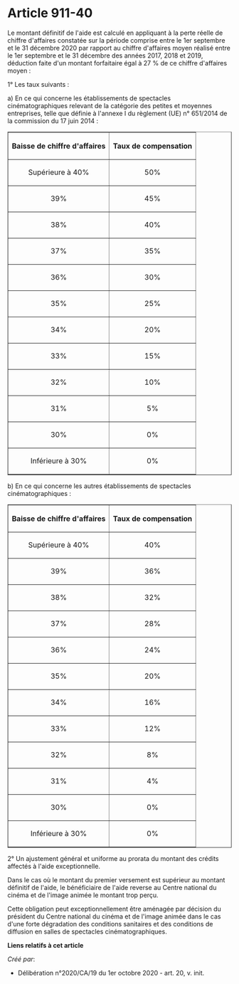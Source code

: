 # Article 911-40

Le montant définitif de l'aide est calculé en appliquant à la perte réelle de chiffre d'affaires constatée sur la période
comprise entre le 1er septembre et le 31 décembre 2020 par rapport au chiffre d'affaires moyen réalisé entre le 1er septembre
et le 31 décembre des années 2017, 2018 et 2019, déduction faite d'un montant forfaitaire égal à 27 % de ce chiffre
d'affaires moyen :

1° Les taux suivants :

a) En ce qui concerne les établissements de spectacles cinématographiques relevant de la catégorie des petites et moyennes
entreprises, telle que définie à l'annexe I du règlement (UE) n° 651/2014 de la commission du 17 juin 2014 :

<table border="1">
  <tbody>
    <tr>
      <th>

Baisse de chiffre d'affaires</th>
      <th>

Taux de compensation</th>
    </tr>
    <tr>
      <td align="center">

Supérieure à 40%</td>
      <td align="center">

50%</td>
    </tr>
    <tr>
      <td align="center">

39%</td>
      <td align="center">

45%</td>
    </tr>
    <tr>
      <td align="center">

38%</td>
      <td align="center">

40%</td>
    </tr>
    <tr>
      <td align="center">

37%</td>
      <td align="center">

35%</td>
    </tr>
    <tr>
      <td align="center">

36%</td>
      <td align="center">

30%</td>
    </tr>
    <tr>
      <td align="center">

35%</td>
      <td align="center">

25%</td>
    </tr>
    <tr>
      <td align="center">

34%</td>
      <td align="center">

20%</td>
    </tr>
    <tr>
      <td align="center">

33%</td>
      <td align="center">

15%</td>
    </tr>
    <tr>
      <td align="center">

32%</td>
      <td align="center">

10%</td>
    </tr>
    <tr>
      <td align="center">

31%</td>
      <td align="center">

5%</td>
    </tr>
    <tr>
      <td align="center">

30%</td>
      <td align="center">

0%</td>
    </tr>
    <tr>
      <td align="center">

Inférieure à 30%</td>
      <td align="center">

0%</td>
    </tr>
  </tbody>
</table>

b) En ce qui concerne les autres établissements de spectacles cinématographiques :

<table border="1">
  <tbody>
    <tr>
      <th>

Baisse de chiffre d'affaires</th>
      <th>

Taux de compensation</th>
    </tr>
    <tr>
      <td align="center">

Supérieure à 40%</td>
      <td align="center">

40%</td>
    </tr>
    <tr>
      <td align="center">

39%</td>
      <td align="center">

36%</td>
    </tr>
    <tr>
      <td align="center">

38%</td>
      <td align="center">

32%</td>
    </tr>
    <tr>
      <td align="center">

37%</td>
      <td align="center">

28%</td>
    </tr>
    <tr>
      <td align="center">

36%</td>
      <td align="center">

24%</td>
    </tr>
    <tr>
      <td align="center">

35%</td>
      <td align="center">

20%</td>
    </tr>
    <tr>
      <td align="center">

34%</td>
      <td align="center">

16%</td>
    </tr>
    <tr>
      <td align="center">

33%</td>
      <td align="center">

12%</td>
    </tr>
    <tr>
      <td align="center">

32%</td>
      <td align="center">

8%</td>
    </tr>
    <tr>
      <td align="center">

31%</td>
      <td align="center">

4%</td>
    </tr>
    <tr>
      <td align="center">

30%</td>
      <td align="center">

0%</td>
    </tr>
    <tr>
      <td align="center">

Inférieure à 30%</td>
      <td align="center">

0%</td>
    </tr>
  </tbody>
</table>

2° Un ajustement général et uniforme au prorata du montant des crédits affectés à l'aide exceptionnelle.

Dans le cas où le montant du premier versement est supérieur au montant définitif de l'aide, le bénéficiaire de l'aide
reverse au Centre national du cinéma et de l'image animée le montant trop perçu.

Cette obligation peut exceptionnellement être aménagée par décision du président du Centre national du cinéma et de l'image
animée dans le cas d'une forte dégradation des conditions sanitaires et des conditions de diffusion en salles de spectacles
cinématographiques.

**Liens relatifs à cet article**

_Créé par_:

  - Délibération n°2020/CA/19 du 1er octobre 2020 - art. 20, v. init.
